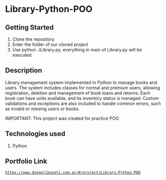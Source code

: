 # Library-Python-POO

## Getting Started

1. Clone the repository
2. Enter the folder of our cloned project
3. Use python ./Library.py, everything in main of Library.py will be executed.

## Description

Library management system implemented in Python to manage books and users. The system includes classes for normal and premium users, allowing registration, deletion and management of book loans and returns. Each book can have units available, and its inventory status is managed. Custom validations and exceptions are also included to handle common errors, such as invalid or missing users or books.

IMPORTANT: This project was created for practice POO

## Technologies used

1. Python

## Portfolio Link

[`https://www.diegolibonati.com.ar/#/project/Library-Python-POO`](https://www.diegolibonati.com.ar/#/project/Library-Python-POO)
